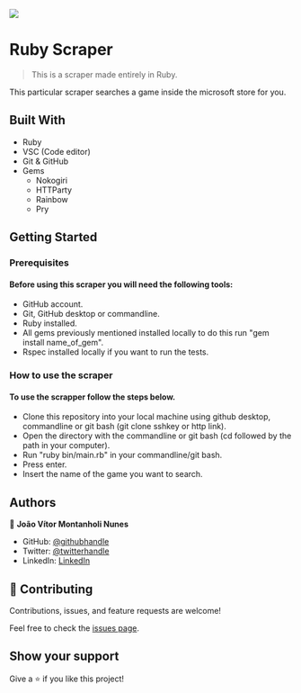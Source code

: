 ![](https://img.shields.io/badge/Microverse-blueviolet)

# Ruby Scraper

> This is a scraper made entirely in Ruby.

This particular scraper searches a game inside the microsoft store for you.

## Built With

- Ruby
- VSC (Code editor)
- Git & GitHub
- Gems 
  - Nokogiri 
  - HTTParty
  - Rainbow
  - Pry

## Getting Started

### Prerequisites
  #### Before using this scraper you will need the following tools:
  * GitHub account.
  * Git, GitHub desktop or commandline.
  * Ruby installed.
  * All gems previously mentioned installed locally to do this run "gem install name_of_gem".
  * Rspec installed locally if you want to run the tests.
  
### How to use the scraper
  #### To use the scrapper follow the steps below.
  * Clone this repository into your local machine using github desktop, commandline or git bash (git clone sshkey or http link).
  * Open the directory with the commandline or git bash (cd followed by the path in your computer).
  * Run "ruby bin/main.rb" in your commandline/git bash.
  * Press enter.
  * Insert the name of the game you want to search.
## Authors

👤 **João Vítor Montanholi Nunes**

- GitHub: [@githubhandle](https://github.com/githubhandle)
- Twitter: [@twitterhandle](https://twitter.com/twitterhandle)
- LinkedIn: [LinkedIn](https://linkedin.com/linkedinhandle)

## 🤝 Contributing

Contributions, issues, and feature requests are welcome!

Feel free to check the [issues page](https://github.com/jmontanholi/ruby_capstone_project/issues).

## Show your support

Give a ⭐️ if you like this project!
